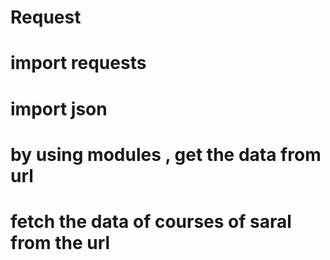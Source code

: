 # Request
# import requests
# import json
# by using modules , get the data from url
# fetch the data  of courses of saral from the url
